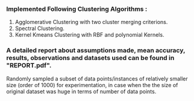 ### Implemented Following Clustering Algorithms :

1. Agglomerative Clustering with two cluster merging criterions.
2. Spectral Clustering.
3. Kernel Kmeans Clustering with RBF and polynomial Kernels.

### A detailed report about assumptions made, mean accuracy, results, observations and datasets used can be found in "REPORT.pdf". 


Randomly sampled a subset of data points/instances of relatively smaller size (order of 1000) for experimentation, in case when the the size of original dataset was huge in terms of number of data points.
